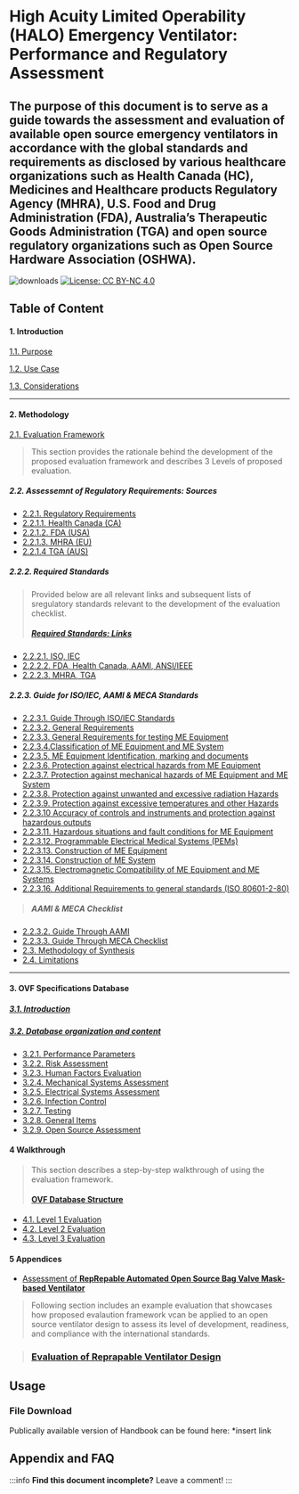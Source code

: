 
High Acuity Limited Operability (HALO) Emergency Ventilator: Performance and Regulatory Assessment 
===
## The purpose of this document is to serve as a guide towards the assessment and evaluation of available open source emergency ventilators in accordance with the global standards and requirements as disclosed by various healthcare organizations such as Health Canada (HC), Medicines and Healthcare products Regulatory Agency (MHRA), U.S. Food and Drug Administration (FDA), Australia’s Therapeutic Goods Administration (TGA) and open source regulatory organizations such as Open Source Hardware Association (OSHWA).


![downloads](https://img.shields.io/github/downloads/atom/atom/total.svg)
[![License: CC BY-NC 4.0](https://licensebuttons.net/l/by-nc/4.0/80x15.png)](https://creativecommons.org/licenses/by-nc/4.0/)


## Table of Content

#### 1. Introduction	
[1.1. Purpose](PURPOSE.md)

[1.2. Use Case](https://hackmd.io/XYb5KybrSxqiidnHxhlEaw?both)	

[1.3. Considerations](https://hackmd.io/wieobQ2UTFqTCrrvNrBd-g?both)


---

#### 2. Methodology	
[2.1. Evaluation Framework ](https://hackmd.io/ZOR0K6IsQXieqTZNJASAQA?both)

>This section provides the rationale behind the development of the proposed evaluation framework and describes 3 Levels of proposed evaluation. 
  
##### 2.2. Assessemnt of Regulatory Requirements: Sources
- [2.2.1. Regulatory Requirements](https://hackmd.io/k4uj3lJ9ScOMhPLwtFrSAw?both)
- [2.2.1.1. Health Canada (CA)](https://hackmd.io/3JJ5ooiCQiSkvRiFilQvqg?both)
- [2.2.1.2. FDA (USA)](https://hackmd.io/5gCwRU5qQG2vPXNCeDt2TA?both)
- [2.2.1.3. MHRA (EU)](https://hackmd.io/ZSYhiu4ERA2TKH74wqfcEQ?both)
- [2.2.1.4 TGA (AUS)](https://hackmd.io/Eulz8guUSzWZnIQKKRD8Pw?both)

##### 2.2.2. Required Standards

> Provided below are all relevant links and subsequent lists of sregulatory standards relevant to the development of the evaluation checklist.
> ##### [Required Standards: Links](https://hackmd.io/YC3SCYG2TU2LotDH3VY9EA?both)
- [2.2.2.1. ISO, IEC](https://hackmd.io/atEcsPLGQVe80LKgJFe6Rg?both)
- [2.2.2.2. FDA, Health Canada, AAMI, ANSI/IEEE](https://hackmd.io/-1L_92VjTnWtiQLY-tCmiQ?both)
- [2.2.2.3. MHRA, TGA](https://hackmd.io/QuG4YeKcSie8bx3IA1liCQ?both)

##### 2.2.3. Guide for ISO/IEC, AAMI & MECA Standards
- [2.2.3.1. Guide Through ISO/IEC Standards](https://hackmd.io/QELW5VbdTeSDT-mM-gg3sg?both)
- [2.2.3.2. General Requirements](https://hackmd.io/8Cp7T4dWQje4XVrLGzLECw?both)
- [2.2.3.3. General Requirements for testing ME Equipment](https://hackmd.io/a0Lt-coZSFqFg0ELCMI5TA?both)
- [2.2.3.4.Classification of ME Equipment and ME System](https://hackmd.io/_vTatC4AR9eXJrd98JMIcA?both)
- [2.2.3.5. ME Equipment Identification, marking and documents](https://hackmd.io/Ray_jZhxQte1FDhKzCd02Q?both)
- [2.2.3.6. Protection against electrical hazards from ME Equipment](https://hackmd.io/8k-Ly63_SvGD148_q7pnDA?both)
- [2.2.3.7. Protection against mechanical hazards of ME Equipment and ME System](https://hackmd.io/BzkwMUwKRu2SZmJxZ3Xe6Q?both)
- [2.2.3.8. Protection against unwanted and excessive radiation Hazards	](https://hackmd.io/0BnhnZNuT_2a8cbQd6a91w?both)
- [2.2.3.9. Protection against excessive temperatures and other Hazards	](https://hackmd.io/uLqPLCdoQLuOOJOtJVwumA?both)
- [2.2.3.10 Accuracy of controls and instruments and protection against hazardous outputs	](https://hackmd.io/MxArsE71Rx-MBIh2LbtrqQ?both)
- [2.2.3.11. Hazardous situations and fault conditions for ME Equipment](https://hackmd.io/HTIwlW3KS8Cvbec82YPevQ?both)	
- [2.2.3.12. Programmable Electrical Medical Systems (PEMs)](https://hackmd.io/bU1ZHOwUTKKYJ_iRjWyC7Q?both)	
- [2.2.3.13. Construction of ME Equipment	](https://hackmd.io/1Qr2ccPmRpaHLShRTz9xgw?both)
- [2.2.3.14. Construction of ME System](https://hackmd.io/WD9DwdAtRViZ1Y2YuBybkA?both)
- [2.2.3.15. Electromagnetic Compatibility of ME Equipment and ME Systems](https://hackmd.io/H1I5k6RmTteBWuiwmH2Bzg?both)	
- [2.2.3.16. Additional Requirements to general standards (ISO 80601-2-80)](https://hackmd.io/ndbVwIr5RDa0JJXl5GHt_A?both)

> ##### AAMI & MECA Checklist
- [2.2.3.2. Guide Through AAMI](https://hackmd.io/RI94hY4pQWmrx7danaPAOA?both)
- [2.2.3.3. Guide Through MECA Checklist](https://hackmd.io/FB4fxOd1TJiSmmFXvukOBA?both)
- [2.3. Methodology of Synthesis	](https://hackmd.io/0PvHueU7TNeAhbs1OpDhQA?both)
- [2.4.  Limitations](https://hackmd.io/jqfZoly0THi_s7jcVMAwTg?both)	

---



#### 3.  OVF Specifications Database
##### [3.1.  Introduction ](https://hackmd.io/I4Iakq84RSuN3u6gznZPxg?both)		
##### [3.2. Database organization and content](https://hackmd.io/WdB4Uit-RmekGK3lbVyBAQ?both)
- [3.2.1. Performance Parameters	](https://hackmd.io/ZCIi4ZDfTuSuPvHGb7aDgw?both)
- [3.2.2. Risk Assessment](https://hackmd.io/I_Ga1kjfTz6vLSFQu0sFww?both)	
- [3.2.3. Human Factors Evaluation](https://hackmd.io/2i64ZZHwRXK1w7YLzn4Jsw?both)	
- [3.2.4. Mechanical Systems Assessment](https://hackmd.io/RVIyDQweRU2ZQICMaHh9Sw?both)
- [3.2.5. Electrical Systems Assessment](https://hackmd.io/9XONKiWKSP6Z0qoYR9lTbw?both) 
- [3.2.6. Infection Control](https://hackmd.io/6G72Ay5UQIOL3m89kqcf8A?both) 
- [3.2.7. Testing](https://hackmd.io/Ck55g0NMShyQ4qs2y-X6gA?both) 
- [3.2.8. General Items](https://hackmd.io/LO3vCGcFTECcKRiSz7Ic3w?both) 
- [3.2.9. Open Source Assessment](https://hackmd.io/zTqCdas2TRiuAU2Pq27q7A?both) 

#### 4 Walkthrough
> This section describes a step-by-step walkthrough of using the evaluation framework.
> #### [OVF Database Structure](https://hackmd.io/rVuMZwrjRyuTSJY652o3Dw?both)
- [4.1. Level 1 Evaluation](/mBOmSmCFQGOpj55bQqmTHA)
- [4.2. Level 2 Evaluation](/7d1yk-6UR5yIUlGZACV7fQ)
- [4.3. Level 3 Evaluation](/naIgEDJLQw242PvJ36nKYA)

#### 5 Appendices 

- [Assessment of **RepRepable Automated Open Source Bag Valve Mask-based Ventilator**](https://hackmd.io/B7lCqHVFTjyyT7X4T4BOHg?both)
> Following section includes an example evaluation that showcases how proposed evalaution framework vcan be applied to an open source ventilator design to assess its level of development, readiness, and compliance with the international standards.

> ### [**Evaluation of Reprapable Ventilator Design**](https://docs.google.com/spreadsheets/d/1Sm4jFiruWwtPTFmreUmV_ouC7RH_kJslhLav-8cOgDM/edit?usp=drive_web&ouid=110063970478845364701)





Usage
---


### File Download 

Publically available version of Handbook can be found here: *insert link


## Appendix and FAQ

:::info
**Find this document incomplete?** Leave a comment!
:::




